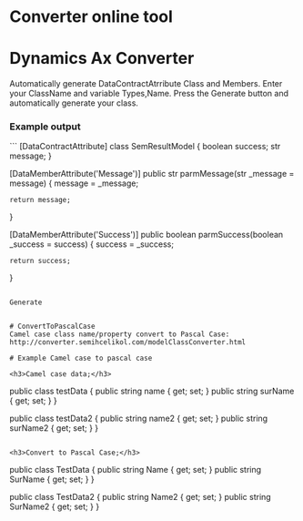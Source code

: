 # Converter online tool

# Dynamics Ax Converter
Automatically generate DataContractAtrribute Class and Members.
Enter your ClassName and variable Types,Name. Press the Generate button and automatically generate your class.
<h3>Example output</h3>
```
[DataContractAttribute]
class SemResultModel
{
    boolean     success;
    str         message;
}

[DataMemberAttribute('Message')]
public str parmMessage(str _message = message)
{
    message = _message;

    return message;
}


[DataMemberAttribute('Success')]
public boolean parmSuccess(boolean _success = success)
{
    success = _success;

    return success;
}


```

Generate


# ConvertToPascalCase
Camel case class name/property convert to Pascal Case: http://converter.semihcelikol.com/modelClassConverter.html

# Example Camel case to pascal case

<h3>Camel case data;</h3>

```

public class testData
{
   public string name { get; set; }
   public string surName { get; set; }
}

public class testData2
{
   public string name2 { get; set; }
   public string surName2 { get; set; }
}
```

<h3>Convert to Pascal Case;</h3>

```

public class TestData
{
   public string Name { get; set; }
   public string SurName { get; set; }
}

public class TestData2
{
   public string Name2 { get; set; }
   public string SurName2 { get; set; }
}
```
